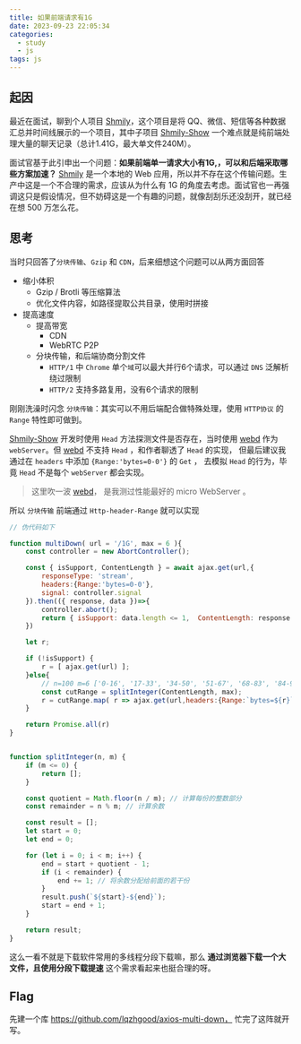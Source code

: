 ```yaml
---
title: 如果前端请求有1G
date: 2023-09-23 22:05:34
categories:
  - study
  - js
tags: js
---
```



## 起因

最近在面试，聊到个人项目 [Shmily](http://lqzhgood.github.io/Shmily)，这个项目是将 QQ、微信、短信等各种数据汇总并时间线展示的一个项目，其中子项目 [Shmily-Show](https://github.com/lqzhgood/Shmily-Show) 一个难点就是纯前端处理大量的聊天记录（总计1.41G，最大单文件240M）。

面试官基于此引申出一个问题：__如果前端单一请求大小有1G,，可以和后端采取哪些方案加速？__ [Shmily](http://lqzhgood.github.io/Shmily) 是一个本地的 Web 应用，所以并不存在这个传输问题。生产中这是一个不合理的需求，应该从为什么有 1G 的角度去考虑。面试官也一再强调这只是假设情况，但不妨碍这是一个有趣的问题，就像刮刮乐还没刮开，就已经在想 500 万怎么花。


## 思考

当时只回答了`分块传输`、`Gzip` 和 `CDN`，后来细想这个问题可以从两方面回答
- 缩小体积
  - Gzip / Brotli 等压缩算法
  - 优化文件内容，如路径提取公共目录，使用时拼接
- 提高速度
  - 提高带宽
    - CDN
    - WebRTC P2P
  - 分块传输，和后端协商分割文件
    - `HTTP/1` 中 `Chrome` 单个`域`可以最大并行6个请求，可以通过 `DNS` 泛解析绕过限制
    - `HTTP/2` 支持多路复用，没有6个请求的限制

刚刚洗澡时闪念 `分块传输`：其实可以不用后端配合做特殊处理，使用 `HTTP协议` 的 `Range` 特性即可做到。

[Shmily-Show](https://github.com/lqzhgood/Shmily-Show) 开发时使用 `Head` 方法探测文件是否存在，当时使用 [webd](https://webd.cf/) 作为 `webServer`。但 [webd](https://webd.cf/) 不支持 `Head` ，和作者聊透了 `Head` 的实现， 但最后建议我通过在 `headers` 中添加 `{Range:'bytes=0-0'}` 的 `Get` ， 去模拟 `Head` 的行为，毕竟 `Head` 不是每个 `webServer` 都会实现。

> 这里吹一波  [webd](https://webd.cf/)， 是我测过性能最好的 micro WebServer 。

所以 `分块传输` 前端通过 `Http-header-Range` 就可以实现

```js
// 伪代码如下

function multiDown( url = '/1G', max = 6 ){
    const controller = new AbortController();

    const { isSupport, ContentLength } = await ajax.get(url,{
        responseType: 'stream',
        headers:{Range:'bytes=0-0'},
        signal: controller.signal
    }).then(({ response, data })=>{
        controller.abort();
        return { isSupport: data.length <= 1,  ContentLength: response.headers['Content-Length']};
    })

    let r;

    if (!isSupport) {
        r = [ ajax.get(url) ];
    }else{
        // n=100 m=6 ['0-16', '17-33', '34-50', '51-67', '68-83', '84-99']
        const cutRange = splitInteger(ContentLength, max);
        r = cutRange.map( r => ajax.get(url,headers:{Range:`bytes=${r}`}));
    }

    return Promise.all(r)
}


function splitInteger(n, m) {
    if (m <= 0) {
        return [];
    }

    const quotient = Math.floor(n / m); // 计算每份的整数部分
    const remainder = n % m; // 计算余数

    const result = [];
    let start = 0;
    let end = 0;

    for (let i = 0; i < m; i++) {
        end = start + quotient - 1;
        if (i < remainder) {
            end += 1; // 将余数分配给前面的若干份
        }
        result.push(`${start}-${end}`);
        start = end + 1;
    }

    return result;
}
```


这么一看不就是下载软件常用的多线程分段下载嘛，那么 __通过浏览器下载一个大文件，且使用分段下载提速__ 这个需求看起来也挺合理的呀。


## Flag

先建一个库 https://github.com/lqzhgood/axios-multi-down， 忙完了这阵就开写。